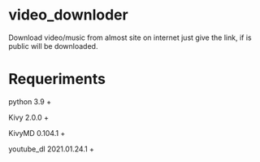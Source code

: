 # video_downloder

Download video/music from almost site on internet just give the link, if is public will be downloaded.

# Requeriments

python 3.9 +	

Kivy 2.0.0 +	

KivyMD 0.104.1 +	

youtube_dl 2021.01.24.1 +	
